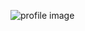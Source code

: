 ![profile image](https://avatars0.githubusercontent.com/u/72175906?s=400&u=f981721960a1cd009015a76c6f0e69c3d6a72463&v=4)
